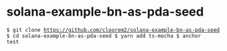 # solana-example-bn-as-pda-seed

<code>$ git clone https://github.com/cloorem2/solana-example-bn-as-pda-seed
$ cd solana-example-bn-as-pda-seed
$ yarn add ts-mocha
$ anchor test</code>

